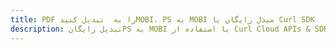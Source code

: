 ---title: PDF را به  تبدیل کنیدMOBI، PS به MOBI مبدل رایگان یا Curl SDKdescription: تبدیل رایگانPS به MOBI با استفاده از Curl Cloud APIs & SDK همچنین اسناد PDF را در Cloud ایجاد، ویرایش و رندر کنید.---